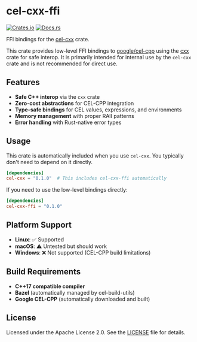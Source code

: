 # cel-cxx-ffi

[![Crates.io](https://img.shields.io/crates/v/cel-cxx-ffi.svg)](https://crates.io/crates/cel-cxx-ffi)
[![Docs.rs](https://docs.rs/cel-cxx-ffi/badge.svg)](https://docs.rs/cel-cxx-ffi)

FFI bindings for the [cel-cxx](https://crates.io/crates/cel-cxx) crate.

This crate provides low-level FFI bindings to [google/cel-cpp](https://github.com/google/cel-cpp) 
using the [cxx](https://crates.io/crates/cxx) crate for safe interop. It is primarily intended 
for internal use by the `cel-cxx` crate and is not recommended for direct use.

## Features

- **Safe C++ interop** via the `cxx` crate
- **Zero-cost abstractions** for CEL-CPP integration
- **Type-safe bindings** for CEL values, expressions, and environments
- **Memory management** with proper RAII patterns
- **Error handling** with Rust-native error types

## Usage

This crate is automatically included when you use `cel-cxx`. You typically don't need to 
depend on it directly.

```toml
[dependencies]
cel-cxx = "0.1.0"  # This includes cel-cxx-ffi automatically
```

If you need to use the low-level bindings directly:

```toml
[dependencies]
cel-cxx-ffi = "0.1.0"
```

## Platform Support

- **Linux**: ✅ Supported
- **macOS**: ⚠️ Untested but should work
- **Windows**: ❌ Not supported (CEL-CPP build limitations)

## Build Requirements

- **C++17 compatible compiler**
- **Bazel** (automatically managed by cel-build-utils)
- **Google CEL-CPP** (automatically downloaded and built)

## License

Licensed under the Apache License 2.0. See the [LICENSE](../../LICENSE) file for details. 